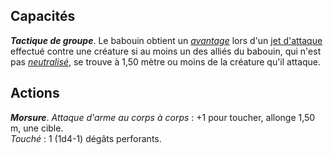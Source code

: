 ## Capacités
_**Tactique de groupe**_. Le babouin obtient un [_avantage_](/utiliser-les-caracteristiques/#avantage-et-desavantage) lors d'un [jet d'attaque](/combattre/#jets-d-attaque) effectué contre une créature si au moins un des alliés du babouin, qui n'est pas [_neutralisé_](/gerer-la-sante-du-personnage/#neutralise), se trouve à 1,50 mètre ou moins de la créature qu'il attaque.

## Actions
_**Morsure**_. _Attaque d'arme au corps à corps_ : +1 pour toucher, allonge 1,50 m, une cible.  
_Touché_ : 1 (1d4-1) dégâts perforants.
